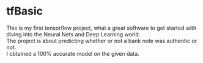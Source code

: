 # tfBasic

This is my first tensorflow project, what a great software to get started with diving into the Neural Nets and Deep Learning world.  
The project is about predicting whether or not a bank note was authentic or not.  
I obtained a 100% accurate model on the given data.



